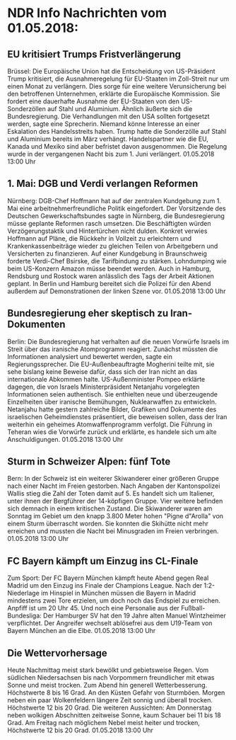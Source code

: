 # NDR Info Nachrichten vom 01.05.2018:


## EU kritisiert Trumps Fristverlängerung
Brüssel: Die Europäische Union hat die Entscheidung von US-Präsident Trump kritisiert, die Ausnahmeregelung für EU-Staaten im Zoll-Streit nur um einen Monat zu verlängern. Dies sorge für eine weitere Verunsicherung bei den betroffenen Unternehmen, erklärte die Europäische Kommission. Sie fordert eine dauerhafte Ausnahme der EU-Staaten von den US-Sonderzöllen auf Stahl und Aluminium. Ähnlich äußerte sich die Bundesregierung. Die Verhandlungen mit den USA sollten fortgesetzt werden, sagte eine Sprecherin. Niemand könne Interesse an einer Eskalation des Handelsstreits haben. Trump hatte die Sonderzölle auf Stahl und Aluminium bereits im März verhängt. Handelspartner wie die EU, Kanada und Mexiko sind aber befristet davon ausgenommen. Die Regelung wurde in der vergangenen Nacht bis zum 1. Juni verlängert. 01.05.2018 13:00 Uhr 

## 1. Mai: DGB und Verdi verlangen Reformen
Nürnberg: DGB-Chef Hoffmann hat auf der zentralen Kundgebung zum 1. Mai eine arbeitnehmerfreundliche Politik eingefordert. Der Vorsitzende des Deutschen Gewerkschaftsbundes sagte in Nürnberg, die Bundesregierung müsse geplante Reformen rasch umsetzen. Die Beschäftigten würden Verzögerungstaktik und Hintertürchen nicht dulden. Konkret verwies Hoffmann auf Pläne, die Rückkehr in Vollzeit zu erleichtern und Krankenkassenbeiträge wieder zu gleichen Teilen von Arbeitgebern und Versicherten zu finanzieren. Auf einer Kundgebung in Braunschweig forderte Verdi-Chef Bsirske, die Tarifbindung zu stärken. Lohndumping wie beim US-Konzern Amazon müsse beendet werden. Auch in Hamburg, Rendsburg und Rostock waren anlässlich des Tags der Arbeit Aktionen geplant. In Berlin und Hamburg bereitet sich die Polizei für den Abend außerdem auf Demonstrationen der linken Szene vor. 01.05.2018 13:00 Uhr 

## Bundesregierung eher skeptisch zu Iran-Dokumenten
Berlin: Die Bundesregierung hat verhalten auf die neuen Vorwürfe Israels im Streit über das iranische Atomprogramm reagiert. Zunächst müssten die Informationen analysiert und bewertet werden, sagte ein Regierungssprecher. Die EU-Außenbeauftragte Mogherini teilte mit, sie sehe bislang keine Beweise dafür, dass sich der Iran nicht an das internationale Abkommen halte. US-Außenminister Pompeo erklärte dagegen, die von Israels Ministerpräsident Netanjahu vorgelegten Informationen seien authentisch. Sie enthielten neue und überzeugende Einzelheiten über iranische Bemühungen, Nuklearwaffen zu entwickeln. Netanjahu hatte gestern zahlreiche Bilder, Grafiken und Dokumente des israelischen Geheimdienstes präsentiert, die beweisen sollen, dass der Iran weiterhin ein geheimes Atomwaffenprogramm verfolgt. Die Führung in Teheran wies die Vorwürfe zurück und erklärte, es handele sich um alte Anschuldigungen. 01.05.2018 13:00 Uhr 

## Sturm in Schweizer Alpen: fünf Tote
Bern: In der Schweiz ist ein weiterer Skiwanderer einer größeren Gruppe nach einer Nacht im Freien gestorben. Nach Angaben der Kantonspolizei Wallis stieg die Zahl der Toten damit auf 5. Es handelt sich um Italiener, unter ihnen der Bergführer der 14-köpfigen Gruppe. Vier weitere befinden sich demnach in einem kritischen Zustand. Die Skiwanderer waren am Sonntag im Gebiet um den knapp 3.800 Meter hohen "Pigne d"Arolla" von einem Sturm überrascht worden. Sie konnten die Skihütte nicht mehr erreichen und mussten die Nacht bei Minusgraden im Freien verbringen. 01.05.2018 13:00 Uhr 

## FC Bayern kämpft um Einzug ins CL-Finale
Zum Sport: Der FC Bayern München kämpft heute Abend gegen Real Madrid um den Einzug ins Finale der Champions League. Nach der 1:2-Niederlage im Hinspiel in München müssen die Bayern in Madrid mindestens zwei Tore erzielen, um doch noch das Endspiel zu erreichen. Anpfiff ist um 20 Uhr 45. Und noch eine Personalie aus der Fußball-Bundesliga: Der Hamburger SV hat den 19 Jahre alten Manuel Wintzheimer verpflichtet. Der Angreifer wechselt ablösefrei aus dem U19-Team von Bayern München an die Elbe. 01.05.2018 13:00 Uhr 

## Die Wettervorhersage
Heute Nachmittag meist stark bewölkt und gebietsweise Regen. Vom südlichen Niedersachsen bis nach Vorpommern freundlicher mit etwas Sonne und meist trocken. Zum Abend hin generell Wetterbesserung. Höchstwerte 8 bis 16 Grad. An den Küsten Gefahr von Sturmböen. Morgen neben ein paar Wolkenfeldern längere Zeit sonnig und überall trocken. Höchstwerte 12 bis 20 Grad. Die weiteren Aussichten: Am Donnerstag neben wolkigen Abschnitten zeitweise Sonne, kaum Schauer bei 11 bis 18 Grad. Am Freitag nach möglichem Nebel meist heiter und trocken, Höchstwerte 12 bis 20 Grad. 01.05.2018 13:00 Uhr 

